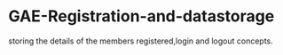 # GAE-Registration-and-datastorage
storing the details of the members registered,login and logout concepts.
